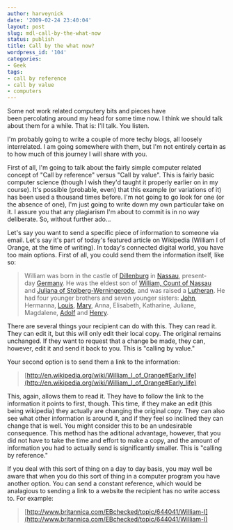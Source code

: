 ```yaml
---
author: harveynick
date: '2009-02-24 23:40:04'
layout: post
slug: mdl-call-by-the-what-now
status: publish
title: Call by the what now?
wordpress_id: '104'
categories:
- Geek
tags:
- call by reference
- call by value
- computers
---
```


Some not work related computery bits and pieces have been percolating around my head for some time now. I think we should talk about them for a while. That is: I'll talk. You listen.  

I'm probably going to write a couple of more techy blogs, all loosely interrelated. I am going somewhere with them, but I'm not entirely certain as to how much of this journey I will share with you.  

<!-- more -->

First of all, I'm going to talk about the fairly simple computer related concept of "Call by reference" versus "Call by value". This is fairly basic computer science (though I wish they'd taught it properly earlier on in my course). It's possible (probable, even) that this example (or variations of it) has been used a thousand times before. I'm not going to go look for one (or the absence of one), I'm just going to write down my own particular take on it. I assure you that any plagiarism I'm about to commit is in no way deliberate. So, without further ado...  

Let's say you want to send a specific piece of information to someone via email. Let's say it's part of today's featured article on Wikipedia (William I of Orange, at the time of writing). In today's connected digital world, you have too main options. First of all, you could send them the information itself, like so: 

> William was born in the castle of [Dillenburg](http://en.wikipedia.org/wiki/Dillenburg) in [Nassau](http://en.wikipedia.org/wiki/Nassau_(duchy)), present-day [Germany](http://en.wikipedia.org/wiki/Germany). He was the eldest son of [William, Count of Nassau](http://en.wikipedia.org/wiki/William_I,_Count_of_Nassau-Dillenburg) and [Juliana of Stolberg-Werningerode](http://en.wikipedia.org/wiki/Juliana_of_Stolberg), and was raised a [Lutheran](http://en.wikipedia.org/wiki/Lutheran_Church). He had four younger brothers and seven younger sisters: [John](http://en.wikipedia.org/wiki/Johan_of_Nassau), Hermanna, [Louis](http://en.wikipedia.org/wiki/Louis_of_Nassau), [Mary](http://en.wikipedia.org/w/index.php?title=Mary_of_Nassau&action=edit&redlink=1), Anna, Elisabeth, Katharine, Juliane, Magdalene, [Adolf](http://en.wikipedia.org/wiki/Adolf_of_Nassau) and [Henry](http://en.wikipedia.org/wiki/Henry_of_Nassau-Dillenburg).

There are several things your recipient can do with this. They can read it. They can edit it, but this will only edit their local copy. The original remains unchanged. If they want to request that a change be made, they can, however, edit it and send it back to you. This is "calling by value."  

Your second option is to send them a link to the information: 

> [http://en.wikipedia.org/wiki/William_I_of_Orange#Early_life](http://en.wikipedia.org/wiki/William_I_of_Orange#Early_life)

This, again, allows them to read it. They have to follow the link to the information it points to first, though. This time, if they make an edit (this being wikipedia) they actually are changing the original copy. They can also see what other information is around it, and if they feel so inclined they can change that is well. You might consider this to be an undesirable consequence. This method has the aditional advantage, however, that you did not have to take the time and effort to make a copy, and the amount of information you had to actually send is significantly smaller. This is "calling by reference."  

If you deal with this sort of thing on a day to day basis, you may well be aware that when you do this sort of thing in a computer program you have another option. You can send a constant reference, which would be analagious to sending a link to a website the recipient has no write access to. For example: 

> [http://www.britannica.com/EBchecked/topic/644041/William-I](http://www.britannica.com/EBchecked/topic/644041/William-I)
